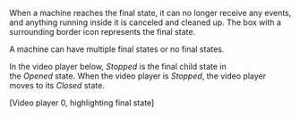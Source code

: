 When a machine reaches the final state, it can no longer receive any events, and anything running inside it is canceled and cleaned up. The box with a surrounding border icon represents the final state.

A machine can have multiple final states or no final states.

In the video player below, *Stopped* is the final child state in the *Opened* state. When the video player is *Stopped*, the video player moves to its *Closed* state.

[Video player 0, highlighting final state]